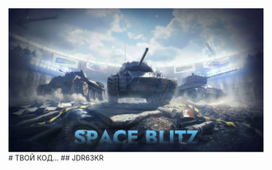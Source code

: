 <img src="https://raw.githubusercontent.com/EMOYT/SpaceBlitzProject/refs/heads/main/Gfx/Splash/State4K.png"/>
# ТВОЙ КОД...
## JDR63KR
